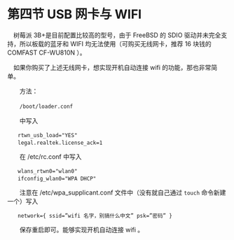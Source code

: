 # 第四节 USB 网卡与 WIFI

　树莓派 3B+是目前配置比较高的型号，由于 FreeBSD 的 SDIO 驱动并未完全支持，所以板载的蓝牙和 WIFI 均无法使用（可购买无线网卡，推荐 16 块钱的 COMFAST CF-WU810N ）。

　如果你购买了上述无线网卡，想实现开机自动连接 wifi 的功能，那也非常简单。

　　方法：

　　`/boot/loader.conf`

　　中写入

```
　　rtwn_usb_load="YES"
　　legal.realtek.license_ack=1
```

　　在 /etc/rc.conf 中写入

```
　　wlans_rtwn0="wlan0"
　　ifconfig_wlan0="WPA DHCP"
```

　　注意在 /etc/wpa_supplicant.conf 文件中（没有就自己通过 `touch` 命令新建一个）写入
```
　　network={ ssid=”wifi 名字，别搞什么中文” psk=”密码” }
```
　　保存重启即可。能够实现开机自动连接 wifi 。
